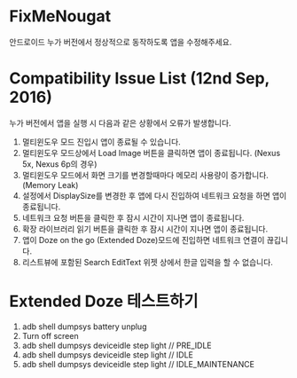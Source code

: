# FixMeNougat
안드로이드 누가 버전에서 정상적으로 동작하도록 앱을 수정해주세요.

# Compatibility Issue List (12nd Sep, 2016)
누가 버전에서 앱을 실행 시 다음과 같은 상황에서 오류가 발생합니다.

1. 멀티윈도우 모드 진입시 앱이 종료될 수 있습니다.
2. 멀티윈도우 모드상에서 Load Image 버튼을 클릭하면 앱이 종료됩니다. (Nexus 5x, Nexus 6p의 경우)
3. 멀티윈도우 모드에서 화면 크기를 변경할때마다 메모리 사용량이 증가합니다. (Memory Leak)
4. 설정에서 DisplaySize를 변경한 후 앱에 다시 진입하여 네트워크 요청을 하면 앱이 종료됩니다.
5. 네트워크 요청 버튼을 클릭한 후 잠시 시간이 지나면 앱이 종료됩니다.
6. 확장 라이브러리 읽기 버튼을 클릭한 후 잠시 시간이 지나면 앱이 종료됩니다.
7. 앱이 Doze on the go (Extended Doze)모드에 진입하면 네트워크 연결이 끊깁니다.
8. 리스트뷰에 포함된 Search EditText 위젯 상에서 한글 입력을 할 수 없습니다.

# Extended Doze 테스트하기
1. adb shell dumpsys battery unplug
2. Turn off screen
3. adb shell dumpsys deviceidle step light // PRE_IDLE
4. adb shell dumpsys deviceidle step light // IDLE
5. adb shell dumpsys deviceidle step light // IDLE_MAINTENANCE


